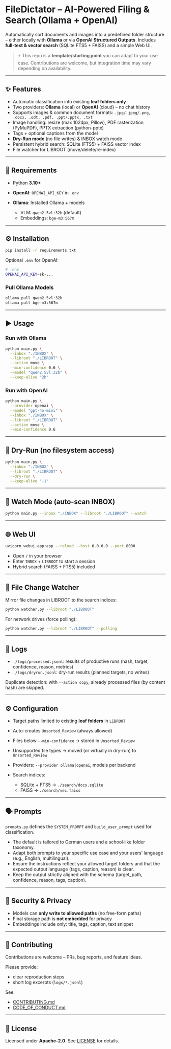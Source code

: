 # FileDictator – AI-Powered Filing & Search (Ollama + OpenAI)

Automatically sort documents and images into a predefined folder structure – either locally with **Ollama** or via **OpenAI Structured Outputs**. Includes **full-text & vector search** (SQLite FTS5 + FAISS) and a simple Web UI.

> ⚡️ This repo is a **template/starting point** you can adapt to your use case. Contributions are welcome, but integration time may vary depending on availability.

---

## ✨ Features

* Automatic classification into existing **leaf folders only**
* Two providers: **Ollama** (local) or **OpenAI** (cloud) – no chat history
* Supports images & common document formats:
  `.jpg/.jpeg/.png, .docx, .odt, .pdf, .ppt/.pptx, .txt`
* Image handling: resize (max 1024px, Pillow), PDF rasterization (PyMuPDF), PPTX extraction (python-pptx)
* Tags + optional captions from the model
* **Dry-Run mode** (no file writes) & INBOX watch mode
* Persistent hybrid search: SQLite (FTS5) + FAISS vector index
* File watcher for LIBROOT (move/delete/re-index)

---

## 🚀 Requirements

* Python **3.10+**
* **OpenAI**: `OPENAI_API_KEY` in `.env`
* **Ollama**: Installed Ollama + models

  * VLM: `qwen2.5vl:32b` (default)
  * Embeddings: `bge-m3:567m`

---

## ⚙️ Installation

```bash
pip install -r requirements.txt
```

Optional `.env` for OpenAI:

```bash
# .env
OPENAI_API_KEY=sk-...
```

### Pull Ollama Models

```bash
ollama pull qwen2.5vl:32b
ollama pull bge-m3:567m
```

---

## ▶️ Usage

### Run with Ollama

```bash
python main.py \
  --inbox "./INBOX" \
  --libroot "./LIBROOT" \
  --action move \
  --min-confidence 0.6 \
  --model "qwen2.5vl:32b" \
  --keep-alive "2h"
```

### Run with OpenAI

```bash
python main.py \
  --provider openai \
  --model "gpt-4o-mini" \
  --inbox "./INBOX" \
  --libroot "./LIBROOT" \
  --action move \
  --min-confidence 0.6
```

---

## 🧪 Dry-Run (no filesystem access)

```bash
python main.py \
  --inbox "./INBOX" \
  --libroot "./LIBROOT" \
  --dry-run \
  --keep-alive "-1"
```

---

## 👀 Watch Mode (auto-scan INBOX)

```bash
python main.py --inbox "./INBOX" --libroot "./LIBROOT" --watch
```

---

## 🌐 Web UI

```bash
uvicorn webui.app:app --reload --host 0.0.0.0 --port 8000
```

* Open `/` in your browser
* Enter `INBOX` + `LIBROOT` to start a session
* Hybrid search (FAISS + FTS5) included

---

## 🔄 File Change Watcher

Mirror file changes in LIBROOT to the search indices:

```bash
python watcher.py --libroot "./LIBROOT"
```

For network drives (force polling):

```bash
python watcher.py --libroot "./LIBROOT" --polling
```

---

## 📜 Logs

* `./logs/processed.jsonl`: results of productive runs (hash, target, confidence, reason, metrics)
* `./logs/dryrun.jsonl`: dry-run results (planned targets, no writes)

Duplicate detection: with `--action copy`, already processed files (by content hash) are skipped.

---

## ⚙️ Configuration

* Target paths limited to existing **leaf folders** in `LIBROOT`
* Auto-creates `Unsorted_Review` (always allowed)
* Files below `--min-confidence` → stored in `Unsorted_Review`
* Unsupported file types → moved (or virtually in dry-run) to `Unsorted_Review`
* Providers: `--provider ollama|openai`, models per backend
* Search indices:

  * SQLite + FTS5 → `./search/docs.sqlite`
  * FAISS → `./search/vec.faiss`

---

## 🗣️ Prompts

`prompts.py` defines the `SYSTEM_PROMPT` and `build_user_prompt` used for classification.

* The default is tailored to German users and a school‑like folder taxonomy.
* Adapt both prompts to your specific use case and your users’ language (e.g., English, multilingual).
* Ensure the instructions reflect your allowed target folders and that the expected output language (tags, caption, reason) is clear.
* Keep the output strictly aligned with the schema (target_path, confidence, reason, tags, caption).

---

## 🔐 Security & Privacy

* Models can **only write to allowed paths** (no free-form paths)
* Final storage path is **not embedded** for privacy
* Embeddings include only: title, tags, caption, text snippet

---

## 🤝 Contributing

Contributions are welcome – PRs, bug reports, and feature ideas.

Please provide:

* clear reproduction steps
* short log excerpts (`logs/*.jsonl`)

See:

* [CONTRIBUTING.md](CONTRIBUTING.md)
* [CODE\_OF\_CONDUCT.md](CODE_OF_CONDUCT.md)

---

## 📄 License

Licensed under **Apache-2.0**.
See [LICENSE](LICENSE) for details.
